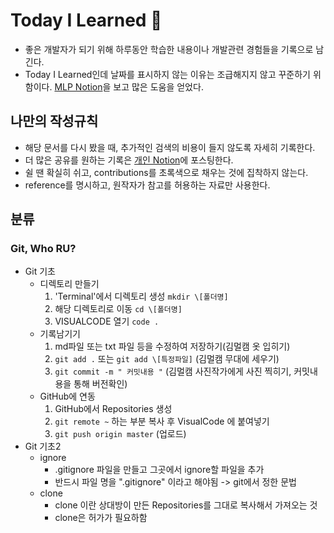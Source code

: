 # Today I Learned 📒
- 좋은 개발자가 되기 위해 하루동안 학습한 내용이나 개발관련 경험들을 기록으로 남긴다.
- Today I Learned인데 날짜를 표시하지 않는 이유는 조급해지지 않고 꾸준하기 위함이다.
[MLP Notion](https://hphk.notion.site/hphk/Git-1-_A-22-02-09-22-02-11-3f4afeb98f784b7ead4a82f5aebd86de)을 보고 많은 도움을 얻었다.
## 나만의 작성규칙
- 해당 문서를 다시 봤을 때, 추가적인 검색의 비용이 들지 않도록 자세히 기록한다.
- 더 많은 공유를 원하는 기록은 [개인 Notion](https://www.notion.so/1ea51850579a44e389baf074f68eaf8f)에 포스팅한다.
- 쉴 땐 확실히 쉬고, contributions를 초록색으로 채우는 것에 집착하지 않는다.
- reference를 명시하고, 원작자가 참고를 허용하는 자료만 사용한다.
## 분류
### Git, Who RU?
- Git 기초
    - 디렉토리 만들기
        1. 'Terminal'에서 디렉토리 생성 `mkdir \[폴더명]`
        2. 해당 디렉토리로 이동 `cd \[폴더명]`
        3. VISUALCODE 열기 `code .`
    - 기록남기기
        1. md파일 또는 txt 파일 등을 수정하여 저장하기(김멀캠 옷 입히기)
        2. `git add .` 또는 `git add \[특정파일]` (김멀캠 무대에 세우기)
        3. `git commit -m " 커밋내용 "` (김멀캠 사진작가에게 사진 찍히기, 커밋내용을 통해 버전확인)
    - GitHub에 연동
        1. GitHub에서 Repositories 생성
        2. `git remote ~` 하는 부분 복사 후 VisualCode 에 붙여넣기
        3. `git push origin master` (업로드)
- Git 기초2
    - ignore
        - .gitignore 파일을 만들고 그곳에서 ignore할 파일을 추가
        - 반드시 파일 명을 ".gitignore" 이라고 해야됨 -> git에서 정한 문법
    - clone
        - clone 이란 상대방이 만든 Repositories를 그대로 복사해서 가져오는 것
        - clone은 허가가 필요하함